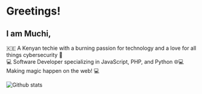 # Greetings! 
## I am Muchi,
🇰🇪 A Kenyan techie with a burning passion for technology and a love for all things cybersecurity 🔐  
💻 Software Developer specializing in JavaScript, PHP, and Python 🌐💻  
Making magic happen on the web! 💻   
  
![Github stats](https://github-readme-stats.vercel.app/api?username=muchiking) 
